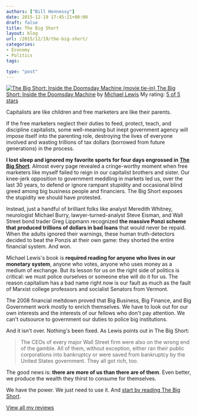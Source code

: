 ```yaml
---
authors: ["Bill Hennessy"]
date: 2015-12-19 17:45:21+00:00
draft: false
title: The Big Short
layout: blog
url: /2015/12/19/the-big-short/
categories:
- Economy
- Politics
tags:

type: "post"
---
```


[![The Big Short: Inside the Doomsday Machine (movie tie-in)](https://d.gr-assets.com/books/1445917467m/27284492.jpg)
](https://www.goodreads.com/book/show/27284492-the-big-short)[The Big Short: Inside the Doomsday Machine](https://www.goodreads.com/book/show/27284492-the-big-short) by [Michael Lewis](https://www.goodreads.com/author/show/776.Michael_Lewis)
My rating: [5 of 5 stars](https://www.goodreads.com/review/show/1473420969)

Capitalists are like children and free marketers are like their parents.

If the free marketers neglect their duties to feed, protect, teach, and discipline capitalists, some well-meaning but inept government agency will impose itself into the parenting role, destroying the lives of everyone involved and wasting trillions of tax dollars (borrowed from future generations) in the process.

**I lost sleep and ignored my favorite sports for four days engrossed in** [**The Big Short**](https://amzn.to/1mtt3eO). Almost every page revealed a cringe-worthy moment when free marketers like myself failed to reign in our capitalist brothers and sister. Our knee-jerk opposition to government meddling in markets led us, over the last 30 years, to defend or ignore rampant stupidity and occasional blind greed among big business people and financiers. The Big Short exposes the stupidity we should have protested.

Instead, just a handful of brilliant folks like analyst Meredith Whitney, neurologist Michael Burry, lawyer-turned-analyst Steve Eisman, and Wall Street bond trader Greg Lippmann recognized **the massive Ponzi scheme that produced trillions of dollars in bad loans** that would never be repaid. When the adults ignored their warnings, these human truth-detectors decided to beat the Ponzis at their own game: they shorted the entire financial system. And won.

Michael Lewis's book is **required reading for anyone who lives in our monetary system**, anyone who votes, anyone who uses money as a medium of exchange. But its lesson for us on the right side of politics is critical: we must police ourselves or someone else will do it for us. The reason capitalism has a bad name right now is our fault as much as the fault of Marxist college professors and socialist Senators from Vermont.

The 2008 financial meltdown proved that Big Business, Big Finance, and Big Government work mostly to enrich themselves. We have to look out for our own interests and the interests of our fellows who don't pay attention. We can't outsource to government our duties to police big institutions.

And it isn't over. Nothing's been fixed. As Lewis points out in The Big Short:



> The CEOs of every major Wall Street firm were also on the wrong end of the gamble. All of them, without exception, either ran their public corporations into bankruptcy or were saved from bankruptcy by the United States government. They all got rich, too.



The good news is: **there are more of us than there are of them**. Even better, we produce the wealth they thirst to consume for themselves.

We have the power. We just need to use it. And [start by reading The Big Short](https://amzn.to/1mtt3eO).

[View all my reviews](https://www.goodreads.com/review/list/7986680-bill-hennessy)
